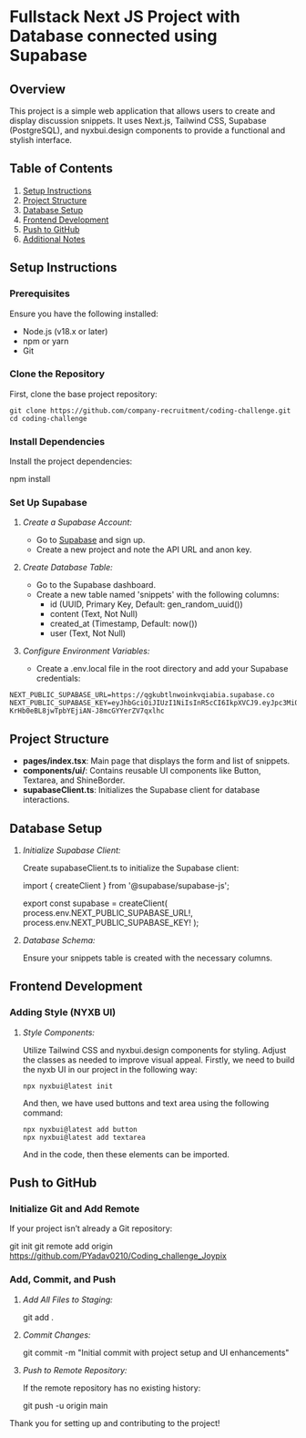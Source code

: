 # Fullstack Next JS Project with Database connected using Supabase

## Overview

This project is a simple web application that allows users to create and display discussion snippets. It uses Next.js, Tailwind CSS, Supabase (PostgreSQL), and nyxbui.design components to provide a functional and stylish interface.

## Table of Contents

1. [Setup Instructions](#setup-instructions)
2. [Project Structure](#project-structure)
3. [Database Setup](#database-setup)
4. [Frontend Development](#frontend-development)
5. [Push to GitHub](#push-to-github)
6. [Additional Notes](#additional-notes)

## Setup Instructions

### Prerequisites

Ensure you have the following installed:
- Node.js (v18.x or later)
- npm or yarn
- Git

### Clone the Repository

First, clone the base project repository:

```
git clone https://github.com/company-recruitment/coding-challenge.git
cd coding-challenge
```

### Install Dependencies

Install the project dependencies:

npm install

### Set Up Supabase

1. *Create a Supabase Account:*
   - Go to [Supabase](https://supabase.com) and sign up.
   - Create a new project and note the API URL and anon key.

2. *Create Database Table:*
   - Go to the Supabase dashboard.
   - Create a new table named 'snippets' with the following columns:
     - id (UUID, Primary Key, Default: gen_random_uuid())
     - content (Text, Not Null)
     - created_at (Timestamp, Default: now())
     - user (Text, Not Null)

3. *Configure Environment Variables:*
   - Create a .env.local file in the root directory and add your Supabase credentials:

```
NEXT_PUBLIC_SUPABASE_URL=https://qgkubtlnwoinkvqiabia.supabase.co
NEXT_PUBLIC_SUPABASE_KEY=eyJhbGciOiJIUzI1NiIsInR5cCI6IkpXVCJ9.eyJpc3MiOiJzdXBhYmFzZSIsInJlZiI6InFna3VidGxud29pbmt2cWlhYmlhIiwicm9sZSI6ImFub24iLCJpYXQiOjE3MjM3NDI0ODEsImV4cCI6MjAzOTMxODQ4MX0.qnJR-KrHb0eBL8jwTpbYEjiAN-J8mcGYYerZV7qxlhc
```
     

## Project Structure

- **pages/index.tsx**: Main page that displays the form and list of snippets.
- **components/ui/**: Contains reusable UI components like Button, Textarea, and ShineBorder.
- **supabaseClient.ts**: Initializes the Supabase client for database interactions.

## Database Setup

1. *Initialize Supabase Client:*

   Create supabaseClient.ts to initialize the Supabase client:

   
   import { createClient } from '@supabase/supabase-js';

   export const supabase = createClient(
     process.env.NEXT_PUBLIC_SUPABASE_URL!,
     process.env.NEXT_PUBLIC_SUPABASE_KEY!
   );
   

2. *Database Schema:*

   Ensure your snippets table is created with the necessary columns.

## Frontend Development

### Adding Style (NYXB UI)
 
1. *Style Components:*

   Utilize Tailwind CSS and nyxbui.design components for styling. Adjust the classes as needed to improve visual appeal.
   Firstly, we need to build the nyxb UI in our project in the following way:

   ```
   npx nyxbui@latest init
   ```
   And then, we have used buttons and text area using the following command:
    ```
    npx nyxbui@latest add button
    npx nyxbui@latest add textarea
     ```
   And in the code, then these elements can be imported.
 
## Push to GitHub

### Initialize Git and Add Remote

If your project isn’t already a Git repository:

git init
git remote add origin https://github.com/PYadav0210/Coding_challenge_Joypix

### Add, Commit, and Push

1. *Add All Files to Staging:*

   
   git add .
   

2. *Commit Changes:*

   
   git commit -m "Initial commit with project setup and UI enhancements"
   

3. *Push to Remote Repository:*

   If the remote repository has no existing history:

   
   git push -u origin main
   

Thank you for setting up and contributing to the project!
```
